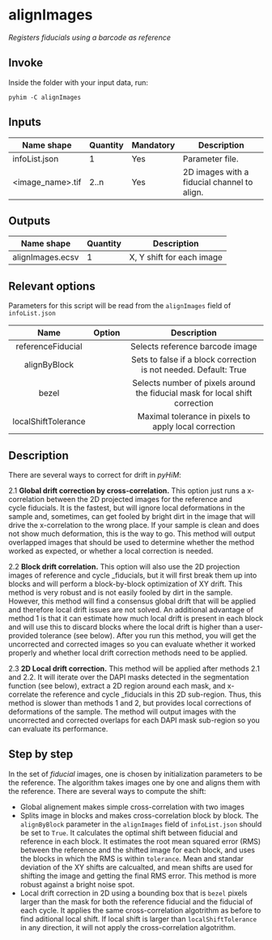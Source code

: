 # alignImages
*Registers fiducials using a barcode as reference*

## Invoke
Inside the folder with your input data, run:
```shell
pyhim -C alignImages
```

## Inputs

|Name shape|Quantity|Mandatory|Description|
|---|---|---|---|
|infoList.json|1|Yes|Parameter file.|
|<image_name>.tif|2..n|Yes|2D images with a fiducial channel to align.|

## Outputs
|Name shape|Quantity|Description|
|---|---|---|
|alignImages.ecsv|1|X, Y shift for each image|

## Relevant options

Parameters for this script will be read from the  ```alignImages``` field of ```infoList.json```

|Name|Option|Description|
|:-:|:-:|:-:|
|referenceFiducial| |Selects reference barcode image|
|alignByBlock| | Sets to false if a block correction is not needed. Default: True|
|bezel| |Selects number of pixels around the fiducial mask for local shift correction|
|localShiftTolerance | | Maximal tolerance in pixels to apply local correction |


## Description

There are several ways to correct for drift in *pyHiM*:

2.1 **Global drift correction by cross-correlation.** This option just runs a x-correlation between the 2D projected images for the reference and cycle fiducials. It is the fastest, but will ignore local deformations in the sample and, sometimes, can get fooled by bright dirt in the image that will drive the x-correlation to the wrong place. If your sample is clean and does not show much deformation, this is the way to go. This method will output overlapped images that should be used to determine whether the method worked as expected, or whether a local correction is needed.

2.2 **Block drift correlation.** This option will also use the 2D projection images of reference and cycle _fiducials, but it will first break them up into blocks and will perform a block-by-block optimization of XY drift. This method is very robust and is not easily fooled by dirt in the sample. However, this method will find a consensus global drift that will be applied and therefore local drift issues are not solved. An additional advantage of method 1 is that it can estimate how much local drift is present in each block and will use this to discard blocks where the local drift is higher than a user-provided tolerance (see below). After you run this method, you will get the uncorrected and corrected images so you can evaluate whether it worked properly and whether local drift correction methods need to be applied.

2.3 **2D Local drift correction.** This method will be applied after methods 2.1 and 2.2. It will iterate over the DAPI masks detected in the segmentation function (see below), extract a 2D region around each mask, and x-correlate the reference and cycle _fiducials in this 2D sub-region. Thus, this method is slower than methods 1 and 2, but provides local corrections of deformations of the sample. The method will output images with the uncorrected and corrected overlaps for each DAPI mask sub-region so you can evaluate its performance.

## Step by step

In the set of *fiducial* images, one is chosen by initialization parameters to be the reference. 
The algorithm takes images one by one and aligns them with the reference. 
There are several ways to compute the shift:
- Global alignement makes simple cross-correlation with two images
- Splits image in blocks and makes cross-correlation block by block. The `alignByBlock` parameter in the `alignImages` field of `infoList.json` should be set to `True`. It calculates the optimal shift between fiducial and reference in each block. It estimates the root mean squared error (RMS) between the reference and the shifted image for each block, and uses the blocks in which the RMS is within `tolerance`. Mean and standar deviation of the XY shifts are calcualted, and mean shifts are used for shifting the image and getting the final RMS error. This method is more robust against a bright noise spot.
- Local drift correction in 2D using a bounding box that is `bezel` pixels larger than the mask for both the reference fiducial and the fiducial of each cycle. It applies the same cross-correlation algotrithm as before to find aditional local shift. If local shift is larger than `localShiftTolerance` in any direction, it will not apply the cross-correlation algotrithm.